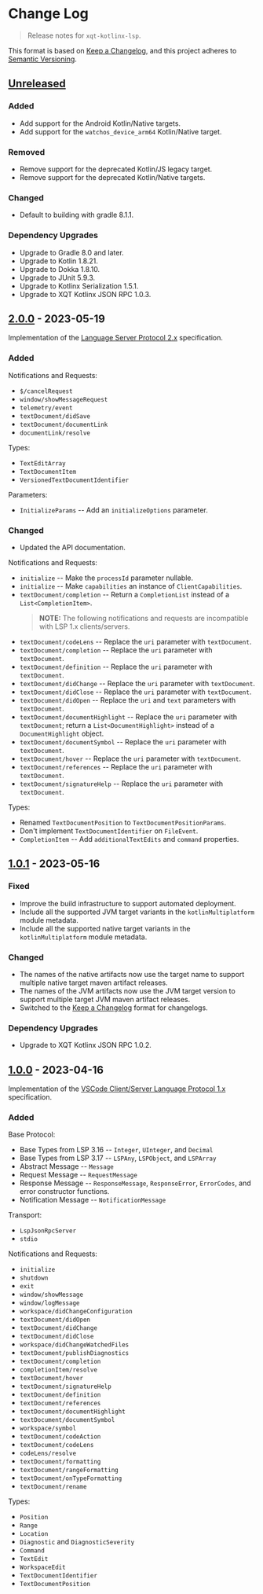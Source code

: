 # Change Log
> Release notes for `xqt-kotlinx-lsp`.

This format is based on [Keep a Changelog](https://keepachangelog.com/en/1.1.0/),
and this project adheres to [Semantic Versioning](https://semver.org/spec/v2.0.0.html).

## [Unreleased]

### Added

- Add support for the Android Kotlin/Native targets.
- Add support for the `watchos_device_arm64` Kotlin/Native target.

### Removed

- Remove support for the deprecated Kotlin/JS legacy target.
- Remove support for the deprecated Kotlin/Native targets.

### Changed

- Default to building with gradle 8.1.1.

### Dependency Upgrades

- Upgrade to Gradle 8.0 and later.
- Upgrade to Kotlin 1.8.21.
- Upgrade to Dokka 1.8.10.
- Upgrade to JUnit 5.9.3.
- Upgrade to Kotlinx Serialization 1.5.1.
- Upgrade to XQT Kotlinx JSON RPC 1.0.3.

## [2.0.0] - 2023-05-19

Implementation of the
[Language Server Protocol 2.x](https://github.com/microsoft/language-server-protocol/blob/main/versions/protocol-2-x.md)
specification.

### Added

Notifications and Requests:
- `$/cancelRequest`
- `window/showMessageRequest`
- `telemetry/event`
- `textDocument/didSave`
- `textDocument/documentLink`
- `documentLink/resolve`

Types:
- `TextEditArray`
- `TextDocumentItem`
- `VersionedTextDocumentIdentifier`

Parameters:
- `InitializeParams` -- Add an `initializeOptions` parameter.

### Changed

- Updated the API documentation.

Notifications and Requests:
- `initialize` -- Make the `processId` parameter nullable.
- `initialize` -- Make `capabilities` an instance of `ClientCapabilities`.
- `textDocument/completion` -- Return a `CompletionList` instead of a `List<CompletionItem>`.
  > __NOTE:__ The following notifications and requests are incompatible with LSP 1.x clients/servers.
- `textDocument/codeLens` -- Replace the `uri` parameter with `textDocument`.
- `textDocument/completion` -- Replace the `uri` parameter with `textDocument`.
- `textDocument/definition` -- Replace the `uri` parameter with `textDocument`.
- `textDocument/didChange` -- Replace the `uri` parameter with `textDocument`.
- `textDocument/didClose` -- Replace the `uri` parameter with `textDocument`.
- `textDocument/didOpen` -- Replace the `uri` and `text` parameters with `textDocument`.
- `textDocument/documentHighlight` -- Replace the `uri` parameter with `textDocument`; return
  a `List<DocumentHighlight>` instead of a `DocumentHighlight` object.
- `textDocument/documentSymbol` -- Replace the `uri` parameter with `textDocument`.
- `textDocument/hover` -- Replace the `uri` parameter with `textDocument`.
- `textDocument/references` -- Replace the `uri` parameter with `textDocument`.
- `textDocument/signatureHelp` -- Replace the `uri` parameter with `textDocument`.

Types:
- Renamed `TextDocumentPosition` to `TextDocumentPositionParams`.
- Don't implement `TextDocumentIdentifier` on `FileEvent`.
- `CompletionItem` -- Add `additionalTextEdits` and `command` properties.

## [1.0.1] - 2023-05-16

### Fixed

- Improve the build infrastructure to support automated deployment.
- Include all the supported JVM target variants in the `kotlinMultiplatform` module metadata.
- Include all the supported native target variants in the `kotlinMultiplatform` module metadata.

### Changed

- The names of the native artifacts now use the target name to support multiple
  native target maven artifact releases.
- The names of the JVM artifacts now use the JVM target version to support
  multiple target JVM maven artifact releases.
- Switched to the [Keep a Changelog](https://keepachangelog.com/en/1.1.0/) format
  for changelogs.

### Dependency Upgrades

- Upgrade to XQT Kotlinx JSON RPC 1.0.2.

## [1.0.0] - 2023-04-16

Implementation of the
[VSCode Client/Server Language Protocol 1.x](https://github.com/microsoft/language-server-protocol/blob/main/versions/protocol-1-x.md)
specification.

### Added

Base Protocol:
- Base Types from LSP 3.16 -- `Integer`, `UInteger`, and `Decimal`
- Base Types from LSP 3.17 -- `LSPAny`, `LSPObject`, and `LSPArray`
- Abstract Message -- `Message`
- Request Message -- `RequestMessage`
- Response Message -- `ResponseMessage`, `ResponseError`, `ErrorCodes`, and error constructor functions.
- Notification Message -- `NotificationMessage`

Transport:
- `LspJsonRpcServer`
- `stdio`

Notifications and Requests:
- `initialize`
- `shutdown`
- `exit`
- `window/showMessage`
- `window/logMessage`
- `workspace/didChangeConfiguration`
- `textDocument/didOpen`
- `textDocument/didChange`
- `textDocument/didClose`
- `workspace/didChangeWatchedFiles`
- `textDocument/publishDiagnostics`
- `textDocument/completion`
- `completionItem/resolve`
- `textDocument/hover`
- `textDocument/signatureHelp`
- `textDocument/definition`
- `textDocument/references`
- `textDocument/documentHighlight`
- `textDocument/documentSymbol`
- `workspace/symbol`
- `textDocument/codeAction`
- `textDocument/codeLens`
- `codeLens/resolve`
- `textDocument/formatting`
- `textDocument/rangeFormatting`
- `textDocument/onTypeFormatting`
- `textDocument/rename`

Types:
- `Position`
- `Range`
- `Location`
- `Diagnostic` and `DiagnosticSeverity`
- `Command`
- `TextEdit`
- `WorkspaceEdit`
- `TextDocumentIdentifier`
- `TextDocumentPosition`

[Unreleased]: https://github.com/rhdunn/xqt-kotlinx-lsp/compare/1.0.1...HEAD
[2.0.0]: https://github.com/rhdunn/xqt-kotlinx-lsp/compare/1.0.1...2.0.0
[1.0.1]: https://github.com/rhdunn/xqt-kotlinx-lsp/compare/1.0.0...1.0.1
[1.0.0]: https://github.com/rhdunn/xqt-kotlinx-lsp/releases/tag/1.0.0
